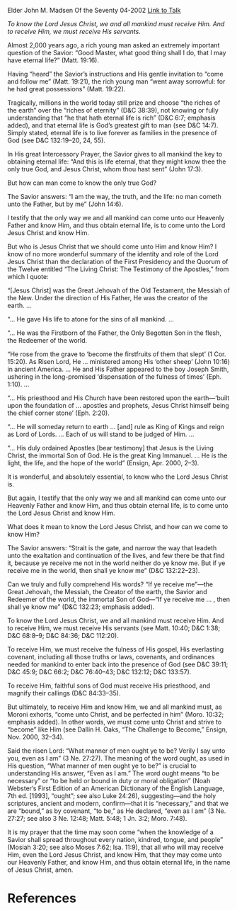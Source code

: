 Elder John M. Madsen
Of the Seventy
04-2002
[Link to Talk](https://www.churchofjesuschrist.org/study/general-conference/2002/04/eternal-life-through-jesus-christ?lang=eng)

_To know the Lord Jesus Christ, we and all mankind must receive Him. And to receive Him, we must receive His servants._

Almost 2,000 years ago, a rich young man asked an extremely important question of the Savior: “Good Master, what good thing shall I do, that I may have eternal life?” (Matt. 19:16).

Having “heard” the Savior’s instructions and His gentle invitation to “come and follow me” (Matt. 19:21), the rich young man “went away sorrowful: for he had great possessions” (Matt. 19:22).

Tragically, millions in the world today still prize and choose “the riches of the earth” over the “riches of eternity” (D&C 38:39), not knowing or fully understanding that “he that hath eternal life is rich” (D&C 6:7; emphasis added), and that eternal life is God’s greatest gift to man (see D&C 14:7). Simply stated, eternal life is to live forever as families in the presence of God (see D&C 132:19–20, 24, 55).

In His great Intercessory Prayer, the Savior gives to all mankind the key to obtaining eternal life: “And this is life eternal, that they might know thee the only true God, and Jesus Christ, whom thou hast sent” (John 17:3).

But how can man come to know the only true God?

The Savior answers: “I am the way, the truth, and the life: no man cometh unto the Father, but by me” (John 14:6).

I testify that the only way we and all mankind can come unto our Heavenly Father and know Him, and thus obtain eternal life, is to come unto the Lord Jesus Christ and know Him.

But who is Jesus Christ that we should come unto Him and know Him? I know of no more wonderful summary of the identity and role of the Lord Jesus Christ than the declaration of the First Presidency and the Quorum of the Twelve entitled “The Living Christ: The Testimony of the Apostles,” from which I quote:

“[Jesus Christ] was the Great Jehovah of the Old Testament, the Messiah of the New. Under the direction of His Father, He was the creator of the earth. …

“… He gave His life to atone for the sins of all mankind. …



“… He was the Firstborn of the Father, the Only Begotten Son in the flesh, the Redeemer of the world.

“He rose from the grave to ‘become the firstfruits of them that slept’ (1 Cor. 15:20). As Risen Lord, He … ministered among His ‘other sheep’ (John 10:16) in ancient America. … He and His Father appeared to the boy Joseph Smith, ushering in the long-promised ‘dispensation of the fulness of times’ (Eph. 1:10). …

“… His priesthood and His Church have been restored upon the earth—‘built upon the foundation of … apostles and prophets, Jesus Christ himself being the chief corner stone’ (Eph. 2:20).

“… He will someday return to earth … [and] rule as King of Kings and reign as Lord of Lords. … Each of us will stand to be judged of Him. …

“… His duly ordained Apostles [bear testimony] that Jesus is the Living Christ, the immortal Son of God. He is the great King Immanuel. … He is the light, the life, and the hope of the world” (Ensign, Apr. 2000, 2–3).

It is wonderful, and absolutely essential, to know who the Lord Jesus Christ is.

But again, I testify that the only way we and all mankind can come unto our Heavenly Father and know Him, and thus obtain eternal life, is to come unto the Lord Jesus Christ and know Him.

What does it mean to know the Lord Jesus Christ, and how can we come to know Him?

The Savior answers: “Strait is the gate, and narrow the way that leadeth unto the exaltation and continuation of the lives, and few there be that find it, because ye receive me not in the world neither do ye know me. But if ye receive me in the world, then shall ye know me” (D&C 132:22–23).

Can we truly and fully comprehend His words? “If ye receive me”—the Great Jehovah, the Messiah, the Creator of the earth, the Savior and Redeemer of the world, the immortal Son of God—“If ye receive me … , then shall ye know me” (D&C 132:23; emphasis added).

To know the Lord Jesus Christ, we and all mankind must receive Him. And to receive Him, we must receive His servants (see Matt. 10:40; D&C 1:38; D&C 68:8–9; D&C 84:36; D&C 112:20).

To receive Him, we must receive the fulness of His gospel, His everlasting covenant, including all those truths or laws, covenants, and ordinances needed for mankind to enter back into the presence of God (see D&C 39:11; D&C 45:9; D&C 66:2; D&C 76:40–43; D&C 132:12; D&C 133:57).

To receive Him, faithful sons of God must receive His priesthood, and magnify their callings (D&C 84:33–35).

But ultimately, to receive Him and know Him, we and all mankind must, as Moroni exhorts, “come unto Christ, and be perfected in him” (Moro. 10:32; emphasis added). In other words, we must come unto Christ and strive to “become” like Him (see Dallin H. Oaks, “The Challenge to Become,” Ensign, Nov. 2000, 32–34).

Said the risen Lord: “What manner of men ought ye to be? Verily I say unto you, even as I am” (3 Ne. 27:27). The meaning of the word ought, as used in His question, “What manner of men ought ye to be?” is crucial to understanding His answer, “Even as I am.” The word ought means “to be necessary” or “to be held or bound in duty or moral obligation” (Noah Webster’s First Edition of an American Dictionary of the English Language, 7th ed. [1993], “ought”; see also Luke 24:26), suggesting—and the holy scriptures, ancient and modern, confirm—that it is “necessary,” and that we are “bound,” as by covenant, “to be,” as He declared, “even as I am” (3 Ne. 27:27; see also 3 Ne. 12:48; Matt. 5:48; 1 Jn. 3:2; Moro. 7:48).

It is my prayer that the time may soon come “when the knowledge of a Savior shall spread throughout every nation, kindred, tongue, and people” (Mosiah 3:20; see also Moses 7:62; Isa. 11:9), that all who will may receive Him, even the Lord Jesus Christ, and know Him, that they may come unto our Heavenly Father, and know Him, and thus obtain eternal life, in the name of Jesus Christ, amen.

# References

